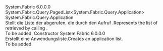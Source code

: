 <Type Name="ApplicationList" FullName="System.Fabric.Query.ApplicationList">
  <TypeSignature Language="C#" Value="public sealed class ApplicationList : System.Fabric.Query.PagedList&lt;System.Fabric.Query.Application&gt;" />
  <TypeSignature Language="ILAsm" Value=".class public auto ansi sealed beforefieldinit ApplicationList extends System.Fabric.Query.PagedList`1&lt;class System.Fabric.Query.Application&gt;" />
  <TypeSignature Language="DocId" Value="T:System.Fabric.Query.ApplicationList" />
  <TypeSignature Language="VB.NET" Value="Public NotInheritable Class ApplicationList&#xA;Inherits PagedList(Of Application)" />
  <TypeSignature Language="F#" Value="type ApplicationList = class&#xA;    inherit PagedList&lt;Application&gt;" />
  <AssemblyInfo>
    <AssemblyName>System.Fabric</AssemblyName>
    <AssemblyVersion>6.0.0.0</AssemblyVersion>
  </AssemblyInfo>
  <Base>
    <BaseTypeName>System.Fabric.Query.PagedList&lt;System.Fabric.Query.Application&gt;</BaseTypeName>
    <BaseTypeArguments>
      <BaseTypeArgument TypeParamName="T">System.Fabric.Query.Application</BaseTypeArgument>
    </BaseTypeArguments>
  </Base>
  <Interfaces />
  <Docs>
    <summary>
      <para><span data-ttu-id="49cb7-101">Stellt die Liste der <see cref="T:System.Fabric.Query.Application" /> abgerufen, die durch den Aufruf <see cref="M:System.Fabric.FabricClient.QueryClient.GetApplicationListAsync(System.Uri)" />.</span><span class="sxs-lookup"><span data-stu-id="49cb7-101">Represents the list of <see cref="T:System.Fabric.Query.Application" /> retrieved by calling <see cref="M:System.Fabric.FabricClient.QueryClient.GetApplicationListAsync(System.Uri)" />.</span></span></para>
    </summary>
    <remarks>To be added.</remarks>
  </Docs>
  <Members>
    <Member MemberName=".ctor">
      <MemberSignature Language="C#" Value="public ApplicationList ();" />
      <MemberSignature Language="ILAsm" Value=".method public hidebysig specialname rtspecialname instance void .ctor() cil managed" />
      <MemberSignature Language="DocId" Value="M:System.Fabric.Query.ApplicationList.#ctor" />
      <MemberSignature Language="VB.NET" Value="Public Sub New ()" />
      <MemberType>Constructor</MemberType>
      <AssemblyInfo>
        <AssemblyName>System.Fabric</AssemblyName>
        <AssemblyVersion>6.0.0.0</AssemblyVersion>
      </AssemblyInfo>
      <Parameters />
      <Docs>
        <summary>
          <para> <span data-ttu-id="49cb7-102">Erstellt eine Anwendungsliste.</span><span class="sxs-lookup"><span data-stu-id="49cb7-102">Creates an application list.</span></span> </para>
        </summary>
        <remarks>To be added.</remarks>
      </Docs>
    </Member>
  </Members>
</Type>